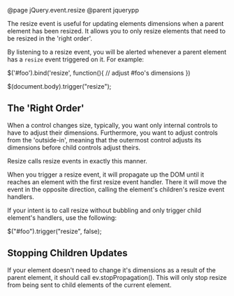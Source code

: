 @page jQuery.event.resize
@parent jquerypp

The resize event is useful for updating elements dimensions when a parent element
has been resized.  It allows you to only resize elements that need to be resized
in the 'right order'.

By listening to a resize event, you will be alerted whenever a parent
element has a <code>resize</code> event triggered on it.  For example:

  $('#foo').bind('resize', function(){
     // adjust #foo's dimensions
  })

  $(document.body).trigger("resize");

## The 'Right Order'

When a control changes size, typically, you want only internal controls to have to adjust their
dimensions.  Furthermore, you want to adjust controls from the 'outside-in', meaning
that the outermost control adjusts its dimensions before child controls adjust theirs.

Resize calls resize events in exactly this manner.

When you trigger a resize event, it will propagate up the DOM until it reaches
an element with the first resize event
handler.  There it will move the event in the opposite direction, calling the element's
children's resize event handlers.

If your intent is to call resize without bubbling and only trigger child element's handlers,
use the following:

  $("#foo").trigger("resize", false);

## Stopping Children Updates

If your element doesn't need to change it's dimensions as a result of the parent element, it should
call ev.stopPropagation().  This will only stop resize from being sent to child elements of the current element.


